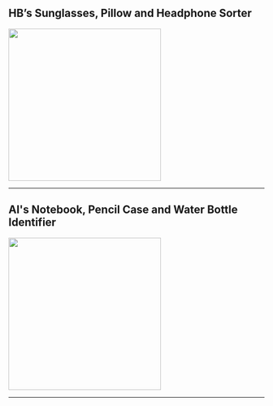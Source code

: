 <html>
<body>
  <h2>HB’s Sunglasses, Pillow and Headphone Sorter</h2>
  <a href="https://editor.p5js.org/21berrha/present/GZwJo7k76">
    <img width=300 src="https://user-images.githubusercontent.com/7727226/95097467-843bc680-06fb-11eb-9144-b4e4b854ecfb.jpg">
  </a>
  <hr>
  <h2>AI's Notebook, Pencil Case and Water Bottle Identifier</h2>
  <a href="https://editor.p5js.org/21ingl/present/3dlLuJ1LR">
    <img width=300 src="https://user-images.githubusercontent.com/7727226/95478672-d711ba00-0957-11eb-9db0-11b943a72997.png">
  </a>
  <hr> 
</body>
</html>
